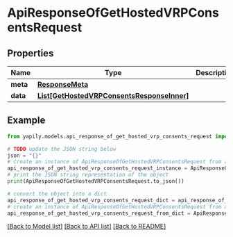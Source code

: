 # ApiResponseOfGetHostedVRPConsentsRequest


## Properties

Name | Type | Description | Notes
------------ | ------------- | ------------- | -------------
**meta** | [**ResponseMeta**](ResponseMeta.md) |  | [optional] 
**data** | [**List[GetHostedVRPConsentsResponseInner]**](GetHostedVRPConsentsResponseInner.md) |  | [optional] 

## Example

```python
from yapily.models.api_response_of_get_hosted_vrp_consents_request import ApiResponseOfGetHostedVRPConsentsRequest

# TODO update the JSON string below
json = "{}"
# create an instance of ApiResponseOfGetHostedVRPConsentsRequest from a JSON string
api_response_of_get_hosted_vrp_consents_request_instance = ApiResponseOfGetHostedVRPConsentsRequest.from_json(json)
# print the JSON string representation of the object
print(ApiResponseOfGetHostedVRPConsentsRequest.to_json())

# convert the object into a dict
api_response_of_get_hosted_vrp_consents_request_dict = api_response_of_get_hosted_vrp_consents_request_instance.to_dict()
# create an instance of ApiResponseOfGetHostedVRPConsentsRequest from a dict
api_response_of_get_hosted_vrp_consents_request_from_dict = ApiResponseOfGetHostedVRPConsentsRequest.from_dict(api_response_of_get_hosted_vrp_consents_request_dict)
```
[[Back to Model list]](../README.md#documentation-for-models) [[Back to API list]](../README.md#documentation-for-api-endpoints) [[Back to README]](../README.md)


